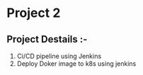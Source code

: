 # Project 2
## Project Destails :-
1. Ci/CD pipeline using  Jenkins
2. Deploy Doker image to k8s using jenkins
